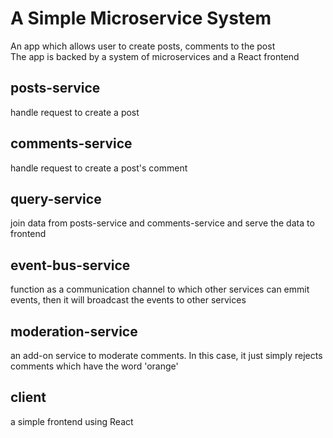 # A Simple Microservice System
An app which allows user to create posts, comments to the post  
The app is backed by a system of microservices and a React frontend

## posts-service
handle request to create a post

## comments-service
handle request to create a post's comment

## query-service
join data from posts-service and comments-service and serve the data to frontend

## event-bus-service
function as a communication channel to which other services can emmit events, then it will broadcast the events to other services

## moderation-service
an add-on service to moderate comments. In this case, it just simply rejects comments which have the word 'orange'

## client
a simple frontend using React
